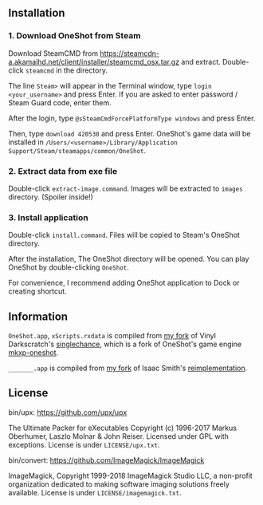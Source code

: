 ## Installation

### 1. Download OneShot from Steam

Download SteamCMD from https://steamcdn-a.akamaihd.net/client/installer/steamcmd_osx.tar.gz and
extract.  Double-click `steamcmd` in the directory.

The line `Steam>` will appear in the Terminal window, type `login <your_username>` and press Enter.
If you are asked to enter password / Steam Guard code, enter them.

After the login, type `@sSteamCmdForcePlatformType windows` and press Enter.

Then, type `download 420530` and press Enter. OneShot's game data will be installed in
`/Users/<username>/Library/Application Support/Steam/steamapps/common/OneShot`.

### 2. Extract data from exe file

Double-click `extract-image.command`. Images will be extracted to `images` directory. (Spoiler inside!)

### 3. Install application

Double-click `install.command`.  Files will be copied to Steam's OneShot directory.

After the installation, The OneShot directory will be opened. You can play OneShot by double-clicking `OneShot`.

For convenience, I recommend adding OneShot application to Dock or creating shortcut.


## Information

`OneShot.app`, `xScripts.rxdata` is compiled from [my fork](https://github.com/popkirby/synglechance) of Vinyl Darkscratch's
[singlechance](https://github.com/vinyldarkscratch/synglechance),
which is a fork of OneShot's game engine [mkxp-oneshot](https://github.com/elizagamedev/mkxp-oneshot).

`_______.app` is compiled from [my fork](https://github.com/popkirby/OneShot-Journal) of Isaac Smith's
[reimplementation](https://github.com/hunternet93/OneShot-Journal).


## License

bin/upx: https://github.com/upx/upx

The Ultimate Packer for eXecutables
Copyright (c) 1996-2017 Markus Oberhumer, Laszlo Molnar & John Reiser.
Licensed under GPL with exceptions.
License is under `LICENSE/upx.txt`.

bin/convert: https://github.com/ImageMagick/ImageMagick

ImageMagick, Copyright 1999-2018 ImageMagick Studio LLC, a non-profit organization dedicated to making software imaging solutions freely available.
License is under `LICENSE/imagemagick.txt`.
